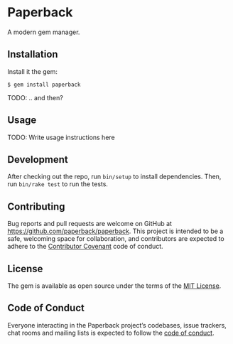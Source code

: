 # Paperback

A modern gem manager.

## Installation

Install it the gem:

    $ gem install paperback

TODO: .. and then?

## Usage

TODO: Write usage instructions here

## Development

After checking out the repo, run `bin/setup` to install dependencies. Then, run `bin/rake test` to run the tests.

## Contributing

Bug reports and pull requests are welcome on GitHub at https://github.com/paperback/paperback. This project is intended to be a safe, welcoming space for collaboration, and contributors are expected to adhere to the [Contributor Covenant](http://contributor-covenant.org) code of conduct.

## License

The gem is available as open source under the terms of the [MIT License](https://opensource.org/licenses/MIT).

## Code of Conduct

Everyone interacting in the Paperback project’s codebases, issue trackers, chat rooms and mailing lists is expected to follow the [code of conduct](https://github.com/paperback/paperback/blob/master/CODE_OF_CONDUCT.md).
